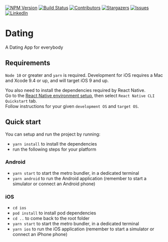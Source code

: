 [![NPM Version][npm-image]][npm-url]
[![Build Status][travis-image]][travis-url]
[![Contributors][contributors-shield]][contributors-url]
[![Stargazers][stars-shield]][stars-url]
[![Issues][issues-shield]][issues-url]
[![LinkedIn][linkedin-shield]][linkedin-url]

# Dating
A Dating App for everybody

## Requirements

`Node 10` or greater and `yarn` is required. Development for iOS requires a Mac and Xcode 9.4 or up, and will target iOS 9 and up.

You also need to install the dependencies required by React Native.  
Go to the [React Native environment setup](https://reactnative.dev/docs/environment-setup), then select `React Native CLI Quickstart` tab.  
Follow instructions for your given `development OS` and `target OS`.

## Quick start

You can setup and run the project by running:

- `yarn install` to install the dependencies
- run the following steps for your platform

### Android

- `yarn start` to start the metro bundler, in a dedicated terminal
- `yarn android` to run the Android application (remember to start a simulator or connect an Android phone)

### iOS

- `cd ios`
- `pod install` to install pod dependencies
- `cd ..` to come back to the root folder
- `yarn start` to start the metro bundler, in a dedicated terminal
- `yarn ios` to run the iOS application (remember to start a simulator or connect an iPhone phone)

<!-- MARKDOWN LINKS & IMAGES -->
<!-- https://www.markdownguide.org/basic-syntax/#reference-style-links -->
[npm-image]: https://img.shields.io/npm/v/datadog-metrics.svg?style=flat-square
[npm-url]: https://npmjs.org/package/datadog-metrics
[npm-downloads]: https://img.shields.io/npm/dm/datadog-metrics.svg?style=flat-square
[travis-image]: https://img.shields.io/travis/domi877/Dating/master.svg?style=flat-square
[travis-url]: https://travis-ci.com/domi877/Dating
[contributors-shield]: https://img.shields.io/github/contributors/domi877/Dating.svg?style=for-the-badge
[contributors-url]: https://github.com/domi877/Dating/graphs/contributors
[stars-shield]: https://img.shields.io/github/stars/domi877/Dating.svg?style=for-the-badge
[stars-url]: https://github.com/domi877/Dating/stargazers
[issues-shield]: https://img.shields.io/github/issues/domi877/Dating.svg?style=for-the-badge
[issues-url]: https://github.com/domi877/Dating/issues
[linkedin-shield]: https://img.shields.io/badge/-LinkedIn-black.svg?style=for-the-badge&logo=linkedin&colorB=555
[linkedin-url]: https://www.linkedin.com/in/dominik-iffland-48a727202/
